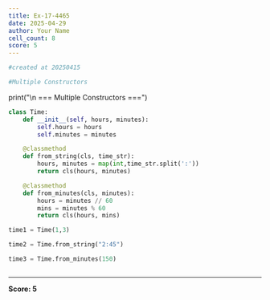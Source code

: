```yaml
---
title: Ex-17-4465
date: 2025-04-29
author: Your Name
cell_count: 8
score: 5
---
```


```python
#created at 20250415
```


```python
#Multiple Constructors
```
print("\n === Multiple Constructors ===")

```python
class Time:
    def __init__(self, hours, minutes):
        self.hours = hours
        self.minutes = minutes

    @classmethod
    def from_string(cls, time_str):
        hours, minutes = map(int,time_str.split(':'))
        return cls(hours, minutes)

    @classmethod 
    def from_minutes(cls, minutes):
        hours = minutes // 60
        mins = minutes % 60
        return cls(hours, mins)

```


```python
time1 = Time(1,3)
```


```python
time2 = Time.from_string("2:45")
```


```python
time3 = Time.from_minutes(150)
```


```python

```


---
**Score: 5**
